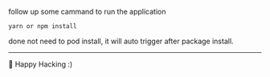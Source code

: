 
follow up some cammand to run the application
```
yarn or npm install
```

done not need to pod install, it will auto trigger after package install.


----------------------------------------------------------

🔭 Happy Hacking :)
